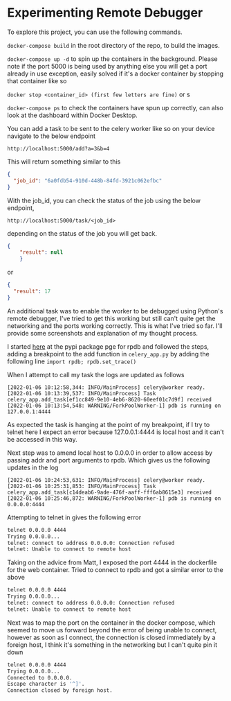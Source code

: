 # Experimenting Remote Debugger

To explore this project, you can use the following commands.

```docker-compose build``` in the root directory of the repo, to build the images.

```docker-compose up -d``` to spin up the containers in the background. Please note if the port 5000 is being used by anything else you will get a port already in use exception, easily solved if it's a docker container by stopping that container like so

```docker stop <container_id> (first few letters are fine)``` or s

```docker-compose ps``` to check the containers have spun up correctly, can also look at the dashboard within Docker Desktop.

You can add a task to be sent to the celery worker like so on your device navigate to the below endpoint

```http://localhost:5000/add?a=3&b=4```

This will return something similar to this

```json
{
  "job_id": "6a0fdb54-910d-448b-84fd-3921c062efbc"
}
```

With the job_id, you can check the status of the job using the below endpoint,

```
http://localhost:5000/task/<job_id>
```

depending on the status of the job you will get back.

```json
{
    "result": null
    }
```

or

```json
{
  "result": 17
}
```

An additional task was to enable the worker to be debugged using Python's remote debugger, I've tried to get this working but still can't quite get the networking and the ports working correctly. This is what I've tried so far. I'll provide some screenshots and explanation of my thought process.

I started [here](https://pypi.org/project/rpdb/) at the pypi package pge for rpdb and followed the steps,
adding a breakpoint to the add function in ```celery_app.py``` by adding the following line
```import rpdb; rpdb.set_trace()```

When I attempt to call my task the logs are updated as follows

```
[2022-01-06 10:12:58,344: INFO/MainProcess] celery@worker ready.
[2022-01-06 10:13:39,537: INFO/MainProcess] Task celery_app.add_task[ef1cc849-9e10-4eb6-8620-60eef01c7d9f] received
[2022-01-06 10:13:54,548: WARNING/ForkPoolWorker-1] pdb is running on 127.0.0.1:4444
```

As expected the task is hanging at the point of my breakpoint, if I try to telnet here I expect an error because 127.0.0.1:4444 is local host and it can't be accessed in this way.

Next step was to amend local host to 0.0.0.0 in order to allow access by passing addr and port arguments to rpdb. Which gives us the following updates in the log

```
[2022-01-06 10:24:53,631: INFO/MainProcess] celery@worker ready.
[2022-01-06 10:25:31,853: INFO/MainProcess] Task celery_app.add_task[c14deab6-9ade-476f-aaff-fff6ab8615e3] received
[2022-01-06 10:25:46,872: WARNING/ForkPoolWorker-1] pdb is running on 0.0.0.0:4444
```

Attempting to telnet in gives the following error

```bash
telnet 0.0.0.0 4444
Trying 0.0.0.0...
telnet: connect to address 0.0.0.0: Connection refused
telnet: Unable to connect to remote host
```

Taking on the advice from Matt, I exposed the port 4444 in the dockerfile for the web container. Tried to connect to rpdb and got a similar error to the above

``` bash
telnet 0.0.0.0 4444
Trying 0.0.0.0...
telnet: connect to address 0.0.0.0: Connection refused
telnet: Unable to connect to remote host
```

Next was to map the port on the container in the docker compose, which seemed to move us forward beyond the error of being unable to connect, however as soon as I connect, the connection is closed immediately by a foreign host, I think it's something in the networking but I can't quite pin it down

``` bash
telnet 0.0.0.0 4444
Trying 0.0.0.0...
Connected to 0.0.0.0.
Escape character is '^]'.
Connection closed by foreign host.
```
